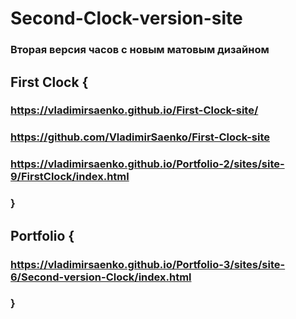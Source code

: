 # Second-Clock-version-site
 
### Вторая версия часов с новым матовым дизайном

## First Clock {

### https://vladimirsaenko.github.io/First-Clock-site/
 
### https://github.com/VladimirSaenko/First-Clock-site
 
### https://vladimirsaenko.github.io/Portfolio-2/sites/site-9/FirstClock/index.html
 
### }

## Portfolio {

### https://vladimirsaenko.github.io/Portfolio-3/sites/site-6/Second-version-Clock/index.html

### }
